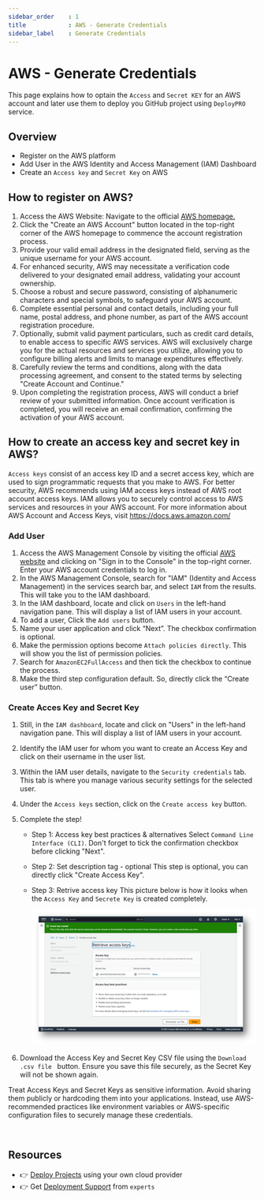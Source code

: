 ```yaml
---
sidebar_order    : 1
title            : AWS - Generate Credentials
sidebar_label    : Generate Credentials
---
```


# AWS - Generate Credentials

This page explains how to optain the `Access` and `Secret KEY` for an AWS account and later use them to deploy you GitHub project using `DeployPRO` service.

## Overview
- Register on the AWS platform
- Add User in the AWS Identity and Access Management (IAM) Dashboard
- Create an `Access key` and `Secret Key` on AWS

## How to register on AWS?

1. Access the AWS Website: Navigate to the official [AWS homepage.](https://aws.amazon.com/)
2. Click the "Create an AWS Account" button located in the top-right corner of the AWS homepage to commence the account registration process.
3. Provide your valid email address in the designated field, serving as the unique username for your AWS account.
4. For enhanced security, AWS may necessitate a verification code delivered to your designated email address, validating your account ownership. 
5. Choose a robust and secure password, consisting of alphanumeric characters and special symbols, to safeguard your AWS account.
6. Complete essential personal and contact details, including your full name, postal address, and phone number, as part of the AWS account registration procedure.
7. Optionally, submit valid payment particulars, such as credit card details, to enable access to specific AWS services. AWS will exclusively charge you for the actual resources and services you utilize, allowing you to configure billing alerts and limits to manage expenditures effectively.
8. Carefully review the terms and conditions, along with the data processing agreement, and consent to the stated terms by selecting "Create Account and Continue."
9. Upon completing the registration process, AWS will conduct a brief review of your submitted information. Once account verification is completed, you will receive an email confirmation, confirming the activation of your AWS account.

## How to create an access key and secret key in AWS?
`Access keys` consist of an access key ID and a secret access key, which are used to sign programmatic requests that you make to AWS. For better security, AWS recommends using IAM access keys instead of AWS root account access keys. IAM allows you to securely control access to AWS services and resources in your AWS account. For more information about AWS Account and Access Keys, visit https://docs.aws.amazon.com/

### Add User
1. Access the AWS Management Console by visiting the official [AWS website](https://aws.amazon.com/) and clicking on "Sign in to the Console" in the top-right corner. Enter your AWS account credentials to log in.
2. In the AWS Management Console, search for "IAM" (Identity and Access Management) in the services search bar, and select `IAM` from the results. This will take you to the IAM dashboard. 
3. In the IAM dashboard, locate and click on `Users` in the left-hand navigation pane. This will display a list of IAM users in your account.
4. To add a user, Click the `Add users` button.
5. Name your user application and click “Next”. The checkbox confirmation is optional.
6. Make the permission options become `Attach policies directly`. This will show you the list of permission policies. 
7. Search for `AmazonEC2FullAccess` and then tick the checkbox to continue the process.
8. Make the third step configuration default. So, directly click the “Create user” button.

### Create Acces Key and Secret Key

1. Still, in the `IAM dashboard`, locate and click on "Users" in the left-hand navigation pane. This will display a list of IAM users in your account.
2. Identify the IAM user for whom you want to create an Access Key and click on their username in the user list. 
3. Within the IAM user details, navigate to the `Security credentials` tab. This tab is where you manage various security settings for the selected user.
4. Under the `Access keys` section, click on the `Create access key` button.
5. Complete the step!
    - Step 1: Access key best practices & alternatives
        Select `Command Line Interface (CLI)`. Don't forget to tick the confirmation checkbox before clicking "Next".
    - Step 2: Set description tag - optional
        This step is optional, you can directly click "Create Access Key".
    - Step 3: Retrive access key
        This picture below is how it looks when the `Access Key` and `Secrete Key` is created completely.

        ![AWS Access Key and Secrete Key](./assets/aws-copy.png)

6. Download the Access Key and Secret Key CSV file using the `Download .csv file ` button. Ensure you save this file securely, as the Secret Key will not be shown again.

Treat Access Keys and Secret Keys as sensitive information. Avoid sharing them publicly or hardcoding them into your applications. Instead, use AWS-recommended practices like environment variables or AWS-specific configuration files to securely manage these credentials.

<br />

## Resources

- 👉 [Deploy Projects](https://deploypro.dev/) using your own cloud provider
- 👉 Get [Deployment Support](https://deploypro.dev/support/) from `experts` 
